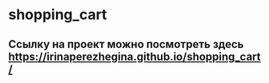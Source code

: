 # shopping_cart

## Ссылку на проект можно посмотреть здесь https://irinaperezhegina.github.io/shopping_cart/
